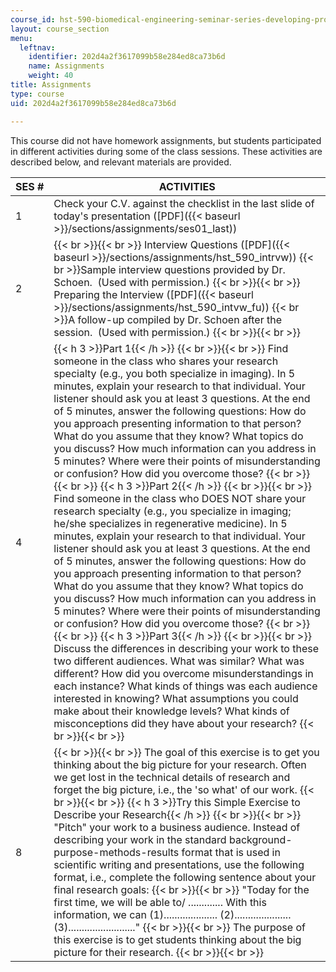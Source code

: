 ```yaml
---
course_id: hst-590-biomedical-engineering-seminar-series-developing-professional-skills-fall-2006
layout: course_section
menu:
  leftnav:
    identifier: 202d4a2f3617099b58e284ed8ca73b6d
    name: Assignments
    weight: 40
title: Assignments
type: course
uid: 202d4a2f3617099b58e284ed8ca73b6d

---
```


This course did not have homework assignments, but students participated in different activities during some of the class sessions. These activities are described below, and relevant materials are provided.

| SES # | ACTIVITIES |
| --- | --- |
| 1 | Check your C.V. against the checklist in the last slide of today's presentation ([PDF]({{< baseurl >}}/sections/assignments/ses01_last)) |
| 2 |  {{< br >}}{{< br >}} Interview Questions ([PDF]({{< baseurl >}}/sections/assignments/hst_590_intrvw))  {{< br >}}Sample interview questions provided by Dr. Schoen.  (Used with permission.) {{< br >}}{{< br >}} Preparing the Interview ([PDF]({{< baseurl >}}/sections/assignments/hst_590_intvw_fu))  {{< br >}}A follow-up compiled by Dr. Schoen after the session.  (Used with permission.) {{< br >}}{{< br >}}  |
| 4 | {{< h 3 >}}Part 1{{< /h >}} {{< br >}}{{< br >}} Find someone in the class who shares your research specialty (e.g., you both specialize in imaging). In 5 minutes, explain your research to that individual. Your listener should ask you at least 3 questions. At the end of 5 minutes, answer the following questions: How do you approach presenting information to that person? What do you assume that they know? What topics do you discuss? How much information can you address in 5 minutes? Where were their points of misunderstanding or confusion? How did you overcome those? {{< br >}}{{< br >}} {{< h 3 >}}Part 2{{< /h >}} {{< br >}}{{< br >}} Find someone in the class who DOES NOT share your research specialty (e.g., you specialize in imaging; he/she specializes in regenerative medicine). In 5 minutes, explain your research to that individual. Your listener should ask you at least 3 questions. At the end of 5 minutes, answer the following questions: How do you approach presenting information to that person? What do you assume that they know? What topics do you discuss? How much information can you address in 5 minutes? Where were their points of misunderstanding or confusion? How did you overcome those? {{< br >}}{{< br >}} {{< h 3 >}}Part 3{{< /h >}} {{< br >}}{{< br >}} Discuss the differences in describing your work to these two different audiences. What was similar? What was different? How did you overcome misunderstandings in each instance? What kinds of things was each audience interested in knowing? What assumptions you could make about their knowledge levels? What kinds of misconceptions did they have about your research? {{< br >}}{{< br >}}  |
| 8 |  {{< br >}}{{< br >}} The goal of this exercise is to get you thinking about the big picture for your research. Often we get lost in the technical details of research and forget the big picture, i.e., the 'so what' of our work. {{< br >}}{{< br >}} {{< h 3 >}}Try this Simple Exercise to Describe your Research{{< /h >}} {{< br >}}{{< br >}} "Pitch" your work to a business audience. Instead of describing your work in the standard background-purpose-methods-results format that is used in scientific writing and presentations, use the following format, i.e., complete the following sentence about your final research goals: {{< br >}}{{< br >}} "Today for the first time, we will be able to/ ............. With this information, we can (1).................... (2)..................... (3)........................." {{< br >}}{{< br >}} The purpose of this exercise is to get students thinking about the big picture for their research. {{< br >}}{{< br >}}